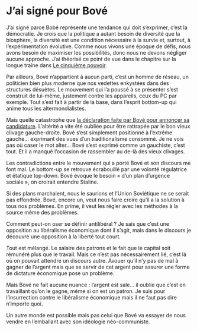 # J’ai signé pour Bové

J’ai signé parce Bobé représente une tendance qui doit s’exprimer, c’est la démocratie. Je crois que la politique a autant besoin de diversité que la biosphère, la diversité est une condition nécessaire à la survie et, surtout, à l’expérimentation évolutive. Comme nous vivons une époque de défis, nous avons besoin de maximiser les possibilités, donc nous ne devons négliger aucune approche. J’ai théorisé ce point de vue dans le chapitre sur la longue traîne dans [Le cinquième pouvoir](https://tcrouzet.com/le-cinquieme-pouvoir/).

Par ailleurs, Bové n’appartient à aucun parti, c’est un homme de réseau, un politicien bien plus moderne que nos vedettes enkystées dans des structures désuètes. Le mouvement qui l’a poussé à se présenter s’est construit de lui-même, justement contre les appareils, ceux du PC par exemple. Tout s’est fait à partir de la base, dans l’esprit bottom-up qui anime tous les altermondialistes.

Mais quelle catastrophe que [la déclaration faite par Bové pour annoncer sa candidature](http://www.unisavecbove.org/spip.php?article424). L’altérité a vite été oubliée pour être rattrapée par le bon vieux clivage gauche-droite. Bové s’est simplement positionné à l’extrême gauche… exprimant des vues d’un traditionalisme consommé. Je ne vois pas où caser le mot alter… Bové s’est exprimé comme un gauchiste, c’est tout. Et il a manqué l’occasion de rassembler au de-là des vieux clivages.

Les contradictions entre le mouvement qui a porté Bové et son discours me font mal. Le bottom-up se retrouve écrabouillé par une volonté régulatrice et étatique top-down. Bové évoque le besoin « d’un plan d’urgence sociale », on croirait entendre Staline.

Si des plans marchaient, nous le saurions et l’Union Soviétique ne se serait pas effondrée. Bové, encore un, veut nous faire croire qu’il a la solution à tous nos problèmes. En prime, il veut les régler avec les méthodes à la source même des problèmes.

Comment peut-on oser se définir antilibéral ? Je sais que c’est une opposition au libéralisme économique dont il s’agit, mais dans le discours je découvre une opposition à la liberté tout court.

Tout est mélangé. Le salaire des patrons et le fait que le capital soit rémunéré plus que le travail. Mais ce n’est pas nécessairement lié, c’est là où on pouvait attendre un discours autre. Avouer qu’il n’y pas de mal à gagner de l’argent mais que se servir de cet argent pour assurer une forme de dictature économique pose un problème.

Mais Bové ne fait aucune nuance : l’argent est sale… il oublie que c’est en travaillant qu’on le gagne, même si on est un patron. Je suis pour l’insurrection contre le libéralisme économique mais il ne faut pas dire n’importe quoi.

Un autre monde est possible mais pas celui que Bové va essayer de nous vendre en l’emballant avec son idéologie néo-communiste.